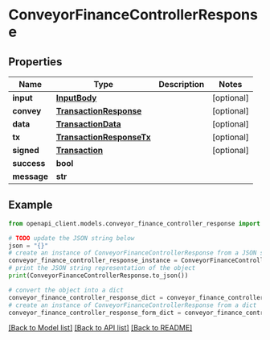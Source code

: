 # ConveyorFinanceControllerResponse


## Properties

Name | Type | Description | Notes
------------ | ------------- | ------------- | -------------
**input** | [**InputBody**](InputBody.md) |  | [optional] 
**convey** | [**TransactionResponse**](TransactionResponse.md) |  | [optional] 
**data** | [**TransactionData**](TransactionData.md) |  | [optional] 
**tx** | [**TransactionResponseTx**](TransactionResponseTx.md) |  | [optional] 
**signed** | [**Transaction**](Transaction.md) |  | [optional] 
**success** | **bool** |  | 
**message** | **str** |  | 

## Example

```python
from openapi_client.models.conveyor_finance_controller_response import ConveyorFinanceControllerResponse

# TODO update the JSON string below
json = "{}"
# create an instance of ConveyorFinanceControllerResponse from a JSON string
conveyor_finance_controller_response_instance = ConveyorFinanceControllerResponse.from_json(json)
# print the JSON string representation of the object
print(ConveyorFinanceControllerResponse.to_json())

# convert the object into a dict
conveyor_finance_controller_response_dict = conveyor_finance_controller_response_instance.to_dict()
# create an instance of ConveyorFinanceControllerResponse from a dict
conveyor_finance_controller_response_form_dict = conveyor_finance_controller_response.from_dict(conveyor_finance_controller_response_dict)
```
[[Back to Model list]](../README.md#documentation-for-models) [[Back to API list]](../README.md#documentation-for-api-endpoints) [[Back to README]](../README.md)


